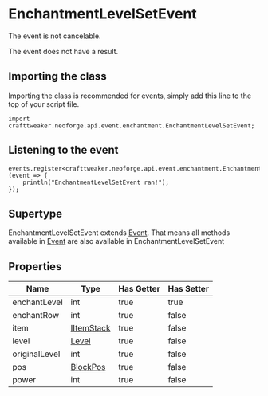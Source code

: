 # EnchantmentLevelSetEvent

The event is not cancelable.

The event does not have a result.

## Importing the class

Importing the class is recommended for events, simply add this line to the top of your script file.
```zenscript
import crafttweaker.neoforge.api.event.enchantment.EnchantmentLevelSetEvent;
```


## Listening to the event

```zenscript
events.register<crafttweaker.neoforge.api.event.enchantment.EnchantmentLevelSetEvent>(event => {
    println("EnchantmentLevelSetEvent ran!");
});
```


## Supertype

EnchantmentLevelSetEvent extends [Event](/neoforge/api/event/Event). That means all methods available in [Event](/neoforge/api/event/Event) are also available in EnchantmentLevelSetEvent

## Properties

|     Name      |                    Type                     | Has Getter | Has Setter |
|---------------|---------------------------------------------|------------|------------|
| enchantLevel  | int                                         | true       | true       |
| enchantRow    | int                                         | true       | false      |
| item          | [IItemStack](/vanilla/api/item/IItemStack)  | true       | false      |
| level         | [Level](/vanilla/api/world/Level)           | true       | false      |
| originalLevel | int                                         | true       | false      |
| pos           | [BlockPos](/vanilla/api/util/math/BlockPos) | true       | false      |
| power         | int                                         | true       | false      |

